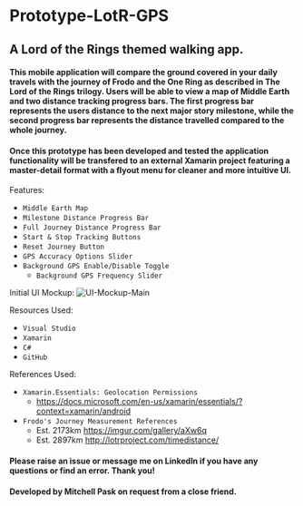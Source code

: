 # Prototype-LotR-GPS
## A Lord of the Rings themed walking app.

#### This mobile application will compare the ground covered in your daily travels with the journey of Frodo and the One Ring as described in The Lord of the Rings trilogy. Users will be able to view a map of Middle Earth and two distance tracking progress bars. The first progress bar represents the users distance to the next major story milestone, while the second progress bar represents the distance travelled compared to the whole journey.

#### Once this prototype has been developed and tested the application functionality will be transfered to an external Xamarin project featuring a master-detail format with a flyout menu for cleaner and more intuitive UI.

Features:
- `Middle Earth Map`
- `Milestone Distance Progress Bar`
- `Full Journey Distance Progress Bar`
- `Start & Stop Tracking Buttons`
- `Reset Journey Button`
- `GPS Accuracy Options Slider`
- `Background GPS Enable/Disable Toggle`
  - `Background GPS Frequency Slider`

Initial UI Mockup:
![UI-Mockup-Main](https://imgur.com/a/R7EGSWw)

Resources Used:
- `Visual Studio`
- `Xamarin`
- `C#`
- `GitHub`

References Used:
- `Xamarin.Essentials: Geolocation Permissions`
  - https://docs.microsoft.com/en-us/xamarin/essentials/?context=xamarin/android
- `Frodo's Journey Measurement References`
  - Est. 2173km https://imgur.com/gallery/aXw6q
  - Est. 2897km http://lotrproject.com/timedistance/

#### Please raise an issue or message me on LinkedIn if you have any questions or find an error. Thank you!

#### Developed by Mitchell Pask on request from a close friend.
